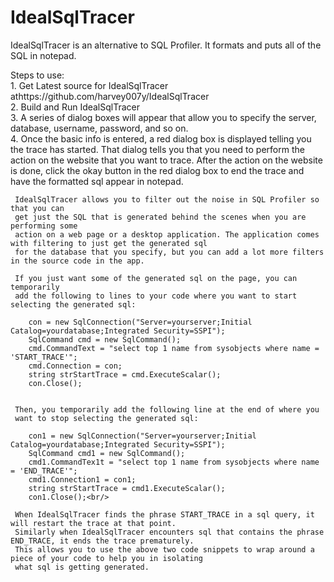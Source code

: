 # IdealSqlTracer
IdealSqlTracer is an alternative to SQL Profiler. It formats and puts all of the SQL in notepad.<br/>

  Steps to use:<br/>
      1. Get Latest source for IdealSqlTracer athttps://github.com/harvey007y/IdealSqlTracer <br/>
      2. Build and Run IdealSqlTracer<br/>
      3. A series of dialog boxes will appear that allow you to specify the server, database, username, password, and so on.<br/>
      4. Once the basic info is entered, a red dialog box is displayed telling you the trace has started. That dialog tells you that you 
         need to perform the action on the website that you want to trace. After the action on the website is done, click the okay button in the red 
         dialog box to end the trace and have the formatted sql appear in notepad.<br/>
        
     IdealSqlTracer allows you to filter out the noise in SQL Profiler so that you can 
     get just the SQL that is generated behind the scenes when you are performing some 
     action on a web page or a desktop application. The application comes with filtering to just get the generated sql
     for the database that you specify, but you can add a lot more filters in the source code in the app.
     
     If you just want some of the generated sql on the page, you can temporarily 
     add the following to lines to your code where you want to start selecting the generated sql:
     
        con = new SqlConnection("Server=yourserver;Initial Catalog=yourdatabase;Integrated Security=SSPI");
        SqlCommand cmd = new SqlCommand();
        cmd.CommandText = "select top 1 name from sysobjects where name = 'START_TRACE'";
        cmd.Connection = con;
        string strStartTrace = cmd.ExecuteScalar();
        con.Close();

        
     Then, you temporarily add the following line at the end of where you 
     want to stop selecting the generated sql:
        
        con1 = new SqlConnection("Server=yourserver;Initial Catalog=yourdatabase;Integrated Security=SSPI");
        SqlCommand cmd1 = new SqlCommand();
        cmd1.CommandTex1t = "select top 1 name from sysobjects where name = 'END_TRACE'";
        cmd1.Connection1 = con1;
        string strStartTrace = cmd1.ExecuteScalar();
        con1.Close();<br/>
        
     When IdealSqlTracer finds the phrase START_TRACE in a sql query, it will restart the trace at that point.
     Similarly when IdealSqlTracer encounters sql that contains the phrase END_TRACE, it ends the trace prematurely.
     This allows you to use the above two code snippets to wrap around a piece of your code to help you in isolating
     what sql is getting generated.
     

